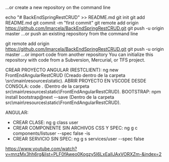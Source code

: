 …or create a new repository on the command line

echo "# BackEndSpringRestCRUD" >> README.md
git init
git add README.md
git commit -m "first commit"
git remote add origin https://github.com/lmarcela/BackEndSpringRestCRUD.git
git push -u origin master
…or push an existing repository from the command line

git remote add origin https://github.com/lmarcela/BackEndSpringRestCRUD.git
git push -u origin master
…or import code from another repository
You can initialize this repository with code from a Subversion, Mercurial, or TFS project.


CREAR PROYECTO ANGULAR (RESTCLIENT): ng new FrontEndAngularRestCRUD (Creado dentro de la carpeta \src\main\resources\static).
ABRIR PROYECTO EN VSCODE DESDE CONSOLA: code . (Dentro de la carpeta src\main\resources\\static\FrontEndAngularRestCRUD).
BOOTSTRAP: npm install bootstrap@next --save (Dentro de la carpeta src\main\resources\\static\FrontEndAngularRestCRUD).

ANGULAR:
- CREAR CLASE: ng g class user
- CREAR COMPONENTE SIN ARCHIVOS CSS Y SPEC: ng g c components/listuser --spec false -is
- CREAR SERVICIO SIN SPEC: ng g s services/user --spec false


https://www.youtube.com/watch?v=mnzMx3hh6rg&list=PLF0fAweo0Kogzy5I6LxEaIlJAxVORXZm-&index=2